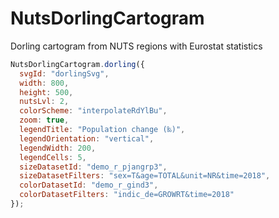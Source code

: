 # NutsDorlingCartogram
Dorling cartogram from NUTS regions with Eurostat statistics

```javascript
NutsDorlingCartogram.dorling({
  svgId: "dorlingSvg",
  width: 800,
  height: 500,
  nutsLvl: 2,
  colorScheme: "interpolateRdYlBu",
  zoom: true,
  legendTitle: "Population change (‰)",
  legendOrientation: "vertical",
  legendWidth: 200,
  legendCells: 5,
  sizeDatasetId: "demo_r_pjangrp3",
  sizeDatasetFilters: "sex=T&age=TOTAL&unit=NR&time=2018",
  colorDatasetId: "demo_r_gind3",
  colorDatasetFilters: "indic_de=GROWRT&time=2018"
});
```
